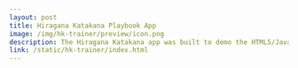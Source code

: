 ```yaml
---
layout: post
title: Hiragana Katakana Playbook App
image: /img/hk-trainer/preview/icon.png
description: The Hiragana Katakana app was built to demo the HTML5/JavaScript capabilities of the RIM Playbook Tablet. Built with HTML5 / jQuery / Backbone.js / ZURB Foundation. I also got a free Playbook off of it :)
link: /static/hk-trainer/index.html
---
```

